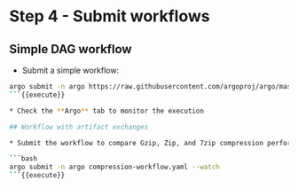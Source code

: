 # Step 4 - Submit workflows

## Simple DAG workflow 

* Submit a simple workflow:

```bash
argo submit -n argo https://raw.githubusercontent.com/argoproj/argo/master/examples/nested-workflow.yaml --watch
```{{execute}}

* Check the **Argo** tab to monitor the execution

## Workflow with artifact exchanges

* Submit the workflow to compare Gzip, Zip, and 7zip compression performances.

```bash
argo submit -n argo compression-workflow.yaml --watch
```{{execute}}